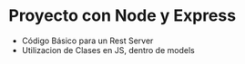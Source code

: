 # Proyecto con Node y Express 
- Código Básico para un Rest Server
- Utilizacion de Clases en JS, dentro de models